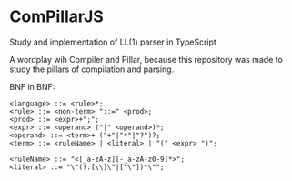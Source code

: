 # ComPillarJS
Study and implementation of LL(1) parser in TypeScript

A wordplay wih Compiler and Pillar, because this repository was made to study the pillars of compilation and parsing.

BNF in BNF:
```
<language> ::= <rule>*;
<rule> ::= <non-term> "::=" <prod>;
<prod> ::= <expr>+";";
<expr> ::= <operand> ("|" <operand>)*;
<operand> ::= <term>+ ("+"|"*"|"?")?;
<term> ::= <ruleName> | <literal> | "(" <expr> ")";

<ruleName> ::= "<[_a-zA-z][-_a-zA-z0-9]*>";
<literal> ::= "\"(?:[\\]\"|[^\"])*\"";
```